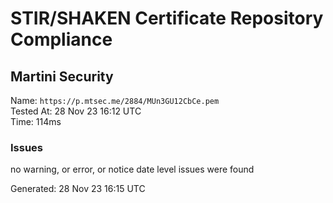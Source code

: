 # STIR/SHAKEN Certificate Repository Compliance

## Martini Security

Name: `https://p.mtsec.me/2884/MUn3GU12CbCe.pem`\
Tested At: 28 Nov 23 16:12 UTC\
Time: 114ms

### Issues

no warning, or error, or notice date level issues were found

Generated: 28 Nov 23 16:15 UTC